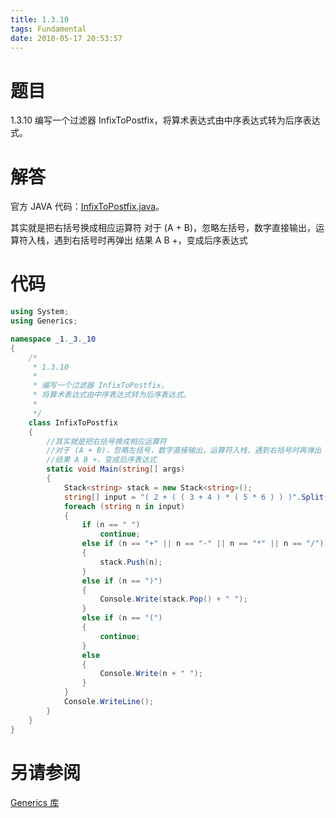 ```yaml
---
title: 1.3.10
tags: Fundamental
date: 2018-05-17 20:53:57
---
```


# 题目

1.3.10
编写一个过滤器 InfixToPostfix，将算术表达式由中序表达式转为后序表达式。

# 解答

官方 JAVA 代码：[InfixToPostfix.java](http://algs4.cs.princeton.edu/13stacks/InfixToPostfix.java.html)。

其实就是把右括号换成相应运算符
对于 (A + B)，忽略左括号，数字直接输出，运算符入栈，遇到右括号时再弹出
结果 A B +，变成后序表达式

# 代码

```csharp
using System;
using Generics;

namespace _1._3._10
{
    /*
     * 1.3.10
     * 
     * 编写一个过滤器 InfixToPostfix，
     * 将算术表达式由中序表达式转为后序表达式。
     * 
     */
    class InfixToPostfix
    {
        //其实就是把右括号换成相应运算符
        //对于 (A + B)，忽略左括号，数字直接输出，运算符入栈，遇到右括号时再弹出
        //结果 A B +，变成后序表达式
        static void Main(string[] args)
        {
            Stack<string> stack = new Stack<string>();
            string[] input = "( 2 + ( ( 3 + 4 ) * ( 5 * 6 ) ) )".Split(' ');
            foreach (string n in input)
            {
                if (n == " ")
                    continue;
                else if (n == "+" || n == "-" || n == "*" || n == "/")
                {
                    stack.Push(n);
                }
                else if (n == ")")
                {
                    Console.Write(stack.Pop() + " ");
                }
                else if (n == "(")
                {
                    continue;
                }
                else
                {
                    Console.Write(n + " ");
                }
            }
            Console.WriteLine();
        }
    }
}
```

# 另请参阅

[Generics 库](https://github.com/ikesnowy/Algorithms-4th-Edition-in-Csharp/tree/master/1%20Fundamental/1.3/Generics)